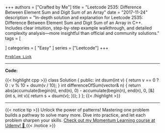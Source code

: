 
+++
authors = ["Crafted by Me"]
title = "Leetcode 2535: Difference Between Element Sum and Digit Sum of an Array"
date = "2017-11-24"
description = "In-depth solution and explanation for Leetcode 2535: Difference Between Element Sum and Digit Sum of an Array in C++. Includes clear intuition, step-by-step example walkthrough, and detailed complexity analysis—more insightful than official and community solutions."
tags = [
    
]
categories = [
    "Easy"
]
series = ["Leetcode"]
+++



[`Problem Link`](https://leetcode.com/problems/difference-between-element-sum-and-digit-sum-of-an-array/description/)

---

**Code:**

{{< highlight cpp >}}
class Solution {
public:
int dsum(int v) {
    return v == 0 ? 0 : v % 10 + dsum(v / 10);
}
int differenceOfSum(vector<int>& n) {
    return abs(accumulate(begin(n), end(n), 0) - 
        accumulate(begin(n), end(n), 0, [&](int s, int v){ return s + dsum(v); }));
}
};
{{< /highlight >}}


---


{{< notice tip >}}
Unlock the power of patterns! Mastering one problem builds a pathway to solve many more. Dive into practice, and let each problem sharpen your skills. [Check out my Momentum Learning course at Udemy! 🚀 ](https://www.udemy.com/course/algorithms-and-data-structures-in-cpp/)
{{< /notice >}}

